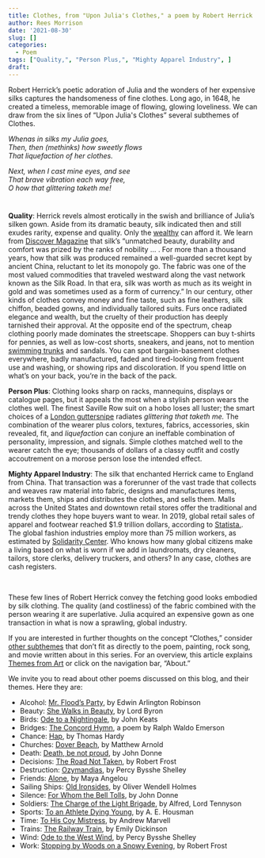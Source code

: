 ```yaml
---
title: Clothes, from "Upon Julia's Clothes," a poem by Robert Herrick
author: Rees Morrison
date: '2021-08-30'
slug: []
categories:
  - Poem
tags: ["Quality,", "Person Plus,", "Mighty Apparel Industry", ] 
draft: 
---
```


Robert Herrick’s poetic adoration of Julia and the wonders of her expensive silks captures the handsomeness of fine clothes.  Long ago, in 1648, he created a timeless, memorable image of flowing, glowing loveliness.  We can draw from the six lines of “Upon Julia's Clothes” several subthemes of Clothes.

<!--more-->

*Whenas in silks my Julia goes,*   
*Then, then (methinks) how sweetly flows*     
*That liquefaction of her clothes.*   

*Next, when I cast mine eyes, and see*   
*That brave vibration each way free,*     
*O how that glittering taketh me!*  

# <poem lyric end>

**Quality**:  Herrick revels almost erotically in the swish and brilliance of Julia’s silken gown.  Aside from its dramatic beauty, silk indicated then and still exudes rarity, expense and quality.  Only the [wealthy](https://themesfromart.com/post/2021-08-30-clothes-from-play-with-fire-a-song-by-the-rolling-stones/clothesfire/) can afford it.  We learn from [Discover Magazine](https://www.discovermagazine.com/planet-earth/silk-making-is-an-ancient-practice-that-presents-an-ethical-dilemma) that silk’s “unmatched beauty, durability and comfort was prized by the ranks of nobility … .  For more than a thousand years, how that silk was produced remained a well-guarded secret kept by ancient China, reluctant to let its monopoly go.  The fabric was one of the most valued commodities that traveled westward along the vast network known as the Silk Road. In that era, silk was worth as much as its weight in gold and was sometimes used as a form of currency.”  In our century, other kinds of clothes convey money and fine taste, such as fine leathers, silk chiffon, beaded gowns, and individually tailored suits.  Furs once radiated elegance and wealth, but the cruelty of their production has deeply tarnished their approval.
At the opposite end of the spectrum, cheap clothing poorly made dominates the streetscape.  Shoppers can buy t-shirts for pennies, as well as low-cost shorts, sneakers, and jeans, not to mention [swimming trunks](https://themesfromart.com/post/2021-08-30-clothes-from-bathers-at-asnieres-a-painting-by-georges-seurat/clothesbathers/) and sandals.  You can spot bargain-basement clothes everywhere, badly manufactured, faded and tired-looking from frequent use and washing, or showing rips and discoloration.  If you spend little on what’s on your back, you’re in the back of the pack.

**Person Plus**:  Clothing looks sharp on racks, mannequins, displays or catalogue pages, but it appeals the most when a stylish person wears the clothes well.  The finest Saville Row suit on a hobo loses all luster; the smart choices of a [London guttersnipe](https://themesfromart.com/post/2021-08-30-clothes-from-my-fair-lady-a-movie-starring-audrey-hepburn/clothesfair/) radiates *glittering that taketh me.*  The combination of the wearer plus colors, textures, fabrics, accessories, skin revealed, fit, and *liquefaction* can conjure an ineffable combination of personality, impression, and signals.  Simple clothes matched well to the wearer catch the eye; thousands of dollars of a classy outfit and costly accoutrement on a morose person lose the intended effect.

**Mighty Apparel Industry**: The silk that enchanted Herrick came to England from China.  That transaction was a forerunner of the vast trade that collects and weaves raw material into fabric, designs and manufactures items, markets them, ships and distributes the clothes, and sells them.  Malls across the United States and downtown retail stores offer the traditional and trendy clothes they hope buyers want to wear.  In 2019, global retail sales of apparel and footwear reached $1.9 trillion dollars, according to [Statista.](https://www.statista.com/topics/965/apparel-market-in-the-us/).  The global fashion industries employ more than 75 million workers, as estimated by [Solidarity Center](https://www.solidaritycenter.org/wp-content/uploads/2019/08/Garment-Textile-Industry-Fact-Sheet.8.2019.pdf).  Who knows how many global citizens make a living based on what is worn if we add in laundromats, dry cleaners, tailors, store clerks, delivery truckers, and others?  In any case, clothes are cash registers. 

&nbsp;

These few lines of Robert Herrick convey the fetching good looks embodied by silk clothing.  The quality (and costliness) of the fabric combined with the person wearing it are superlative.  Julia acquired an expensive gown as one transaction in what is now a sprawling, global industry.

If you are interested in further thoughts on the concept “Clothes,” consider [other subthemes](https://themesfromart.com/post/2021-08-30-clothes-additional-subthemes/clothesaddl/) that don’t fit as directly to the poem, painting, rock song, and movie written about in this series.  For an overview, this article explains [Themes from Art](http://bit.ly/3sRXopI) or click on the navigation bar, “About.”

We invite you to read about other poems discussed on this blog, and their themes.  Here they are: 

* Alcohol: [Mr. Flood’s Party](https://themesfromart.com/post/2021-01-24-alcohol-flood-frost/alcohol/), by Edwin Arlington Robinson
* Beauty: [She Walks in Beauty](https://themesfromart.com/post/2021-04-21-beauty-she-walks-in-beauty-a-poem-by-lord-byron/beautybyron/), by Lord Byron
* Birds: [Ode to a Nightingale](https://themesfromart.com/post/2021-06-14-birds-ode-to-a-nightingale-a-poem-by-john-keats/birdskeats/), by John Keats
* Bridges: [The Concord Hymn](https://themesfromart.com/post/2021-07-26-bridges-the-concord-hymn-a-poem-by-ralph-waldo-emerson/bridgesconcord/), a poem by Ralph Waldo Emerson
* Chance: [Hap](https://themesfromart.com/post/2021-03-14-chancehap/chancehap/), by Thomas Hardy
* Churches: [Dover Beach](https://themesfromart.com/post/2021-05-21-churches-from-dover-beach-a-poem-by-matthew-arnold/churchesarnold/), by Matthew Arnold
* Death: [Death, be not proud](https://themesfromart.com/post/2021-05-03-death-from-death-be-not-proud-a-poem-by-john-donne/deathdonne/), by John Donne
* Decisions: [The Road Not Taken](https://themesfromart.com/post/2021-02-08-decisions-from-the-road-not-taken-a-poem-by-robert-frost/decisionsroadfrost/), by Robert Frost
* Destruction: [Ozymandias](https://themesfromart.com/post/2021-02-18-destruction-ozymandias-a-poem-by-percy-bysshe-shelley/destructoz/), by Percy Bysshe Shelley
* Friends: [Alone](https://themesfromart.com/post/2021-06-20-friends-alone-a-poem-by-maya-angelou/friendsalone/), by Maya Angelou
* Sailing Ships: [Old Ironsides](https://themesfromart.com/post/2021-06-26-sailing-ships-from-old-ironsides-a-poem-by-oliver-wendell-holmes/sailingshipsironsides/), by Oliver Wendell Holmes
* Silence: [For Whom the Bell Tolls](https://themesfromart.com/post/2021-04-08-silencedonne/silencedonne/), by John Donne
* Soldiers: [The Charge of the Light Brigade](https://themesfromart.com/post/2021-08-02-soldiers-from-the-charge-of-the-light-brigade-by-alfred-lord-tennyson/soldierscharge/), by Alfred, Lord Tennyson
* Sports: [To an Athlete Dying Young](https://themesfromart.com/post/2021-07-12-sports-from-to-an-athlete-dying-young-by-a-e-housman/sportsathlete/), by A. E. Housman
* Time: [To His Coy Mistress](https://themesfromart.com/post/2021-03-08-time-to-his-coy-mistress-by-andrew-marvell/timecoy/), by Andrew Marvell
* Trains: [The Railway Train](https://themesfromart.com/post/2021-05-10-trains-from-the-railway-train-a-poem-by-emily-dickineson/trainsdickinson/), by Emily Dickinson 
* Wind: [Ode to the West Wind](https://themesfromart.com/post/2021-08-12-wind-from-ode-to-the-west-wind-by-percy-bysshe-shelley/windode/), by Percy Bysshe Shelley
* Work: [Stopping by Woods on a Snowy Evening](https://themesfromart.com/post/2021-02-26-worksnowy/worksnowy/), by Robert Frost